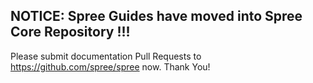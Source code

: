 ## NOTICE: Spree Guides have moved into Spree Core Repository !!!

Please submit documentation Pull Requests to https://github.com/spree/spree now.  Thank You!
